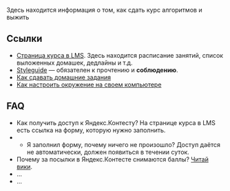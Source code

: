 Здесь находится информация о том, как сдать курс алгоритмов и выжить


## Ссылки

* [Страница курса в LMS](https://lk.yandexdataschool.ru/courses/2020-autumn/7.821-algorithms-1/). Здесь находится расписание занятий, список выложенных домашек, дедлайны и т.д.
* [Styleguide](./styleguide.md) &mdash; обязателен к прочтению и **соблюдению**.
* [Как сдавать домашние задания](./assignments.md)
* [Как настроить окружение на своем компьютере](./environment.md)


## FAQ

* Как получить доступ к Яндекс.Контесту? На странице курса в LMS есть ссылка на форму, которую нужно заполнить.
* * Я заполнил форму, почему ничего не произошло? Доступ даётся не автоматически, должен появиться в течении суток.
* Почему за посылки в Яндекс.Контесте снимаются баллы? [Читай вики](./assignments.md#Вердикты-по-задаче).
* ...
* ...